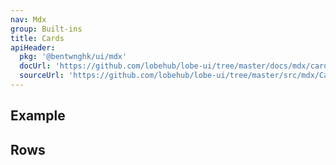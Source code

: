 ```yaml
---
nav: Mdx
group: Built-ins
title: Cards
apiHeader:
  pkg: '@bentwnghk/ui/mdx'
  docUrl: 'https://github.com/lobehub/lobe-ui/tree/master/docs/mdx/cards.md'
  sourceUrl: 'https://github.com/lobehub/lobe-ui/tree/master/src/mdx/Cards/index.tsx'
---
```


## Example

<code src="./demos/cards.tsx" ></code>

## Rows

<code src="./demos/cards-rows.tsx" ></code>
